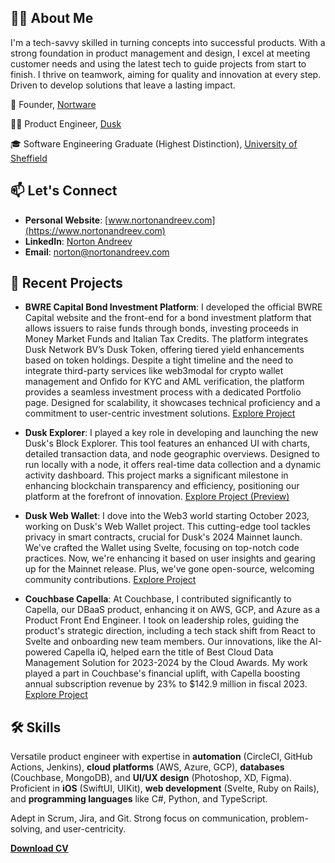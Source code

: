 
## 👨‍💼 About Me
I'm a tech-savvy skilled in turning concepts into successful products. With a strong foundation in product management and design, I excel at meeting customer needs and using the latest tech to guide projects from start to finish. I thrive on teamwork, aiming for quality and innovation at every step. Driven to develop solutions that leave a lasting impact.

🚀 Founder, [Nortware](www.nortware.ltd)

👨‍💻 Product Engineer, [Dusk](https://dusk.network)

🎓 Software Engineering Graduate (Highest Distinction), [University of Sheffield](https://www.sheffield.ac.uk)

## 📫 Let's Connect
- **Personal Website**: [www.nortonandreev.com](https://www.nortonandreev.com)
- **LinkedIn**: [Norton Andreev](https://www.linkedin.com/in/nortonandreev)
- **Email**: [norton@nortonandreev.com](mailto:norton@nortonandreev.com)

## 💼 Recent Projects
- **BWRE Capital Bond Investment Platform**: 
I developed the official BWRE Capital website and the front-end for a bond investment platform that allows issuers to raise funds through bonds, investing proceeds in Money Market Funds and Italian Tax Credits. The platform integrates Dusk Network BV’s Dusk Token, offering tiered yield enhancements based on token holdings. Despite a tight timeline and the need to integrate third-party services like web3modal for crypto wallet management and Onfido for KYC and AML verification, the platform provides a seamless investment process with a dedicated Portfolio page. Designed for scalability, it showcases technical proficiency and a commitment to user-centric investment solutions. [Explore Project](https://bond.bwrecapital.com)

- **Dusk Explorer**: 
I played a key role in developing and launching the new Dusk's Block Explorer. This tool features an enhanced UI with charts, detailed transaction data, and node geographic overviews. Designed to run locally with a node, it offers real-time data collection and a dynamic activity dashboard. This project marks a significant milestone in enhancing blockchain transparency and efficiency, positioning our platform at the forefront of innovation. [Explore Project (Preview)](https://explorer-staging.dusk.network)

- **Dusk Web Wallet**: 
I dove into the Web3 world starting October 2023, working on Dusk's Web Wallet project. This cutting-edge tool tackles privacy in smart contracts, crucial for Dusk's 2024 Mainnet launch. We've crafted the Wallet using Svelte, focusing on top-notch code practices. Now, we're enhancing it based on user insights and gearing up for the Mainnet release. Plus, we've gone open-source, welcoming community contributions. [Explore Project](https://wallet.dusk.network)

- **Couchbase Capella**: 
At Couchbase, I contributed significantly to Capella, our DBaaS product, enhancing it on AWS, GCP, and Azure as a Product Front End Engineer. I took on leadership roles, guiding the product's strategic direction, including a tech stack shift from React to Svelte and onboarding new team members. Our innovations, like the AI-powered Capella iQ, helped earn the title of Best Cloud Data Management Solution for 2023-2024 by the Cloud Awards. My work played a part in Couchbase's financial uplift, with Capella boosting annual subscription revenue by 23% to $142.9 million in fiscal 2023. [Explore Project](https://capella.couchbase.com)

## 🛠 Skills
Versatile product engineer with expertise in **automation** (CircleCI, GitHub Actions, Jenkins), **cloud platforms** (AWS, Azure, GCP), **databases** (Couchbase, MongoDB), and **UI/UX design** (Photoshop, XD, Figma). Proficient in **iOS** (SwiftUI, UIKit), **web development** (Svelte, Ruby on Rails), and **programming languages** like C#, Python, and TypeScript. 

Adept in Scrum, Jira, and Git. Strong focus on communication, problem-solving, and user-centricity.

**[Download CV](https://www.nortonandreev.com/files/Norton_Andreev_CV.pdf)**
